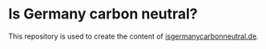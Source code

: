 # Is Germany carbon neutral?

This repository is used to create the content of [isgermanycarbonneutral.de](https://isgermanycarbonneutral.de). 
